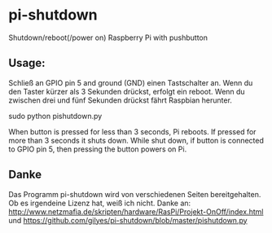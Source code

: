 # pi-shutdown


Shutdown/reboot(/power on) Raspberry Pi with pushbutton

## Usage:
Schließ an GPIO pin 5 and ground (GND) einen Tastschalter an. Wenn du den Taster kürzer als 3
Sekunden drückst, erfolgt ein reboot. Wenn du zwischen drei und fünf Sekunden drückst fährt Raspbian herunter.

sudo python pishutdown.py

When button is pressed for less than 3 seconds, Pi reboots. If pressed for more than 3 seconds it shuts down.
While shut down, if button is connected to GPIO pin 5, then pressing the button powers on Pi.

## Danke

Das Programm pi-shutdown wird von verschiedenen Seiten bereitgehalten. Ob es irgendeine Lizenz hat, weiß ich nicht.
Danke an: http://www.netzmafia.de/skripten/hardware/RasPi/Projekt-OnOff/index.html  und 
https://github.com/gilyes/pi-shutdown/blob/master/pishutdown.py 

